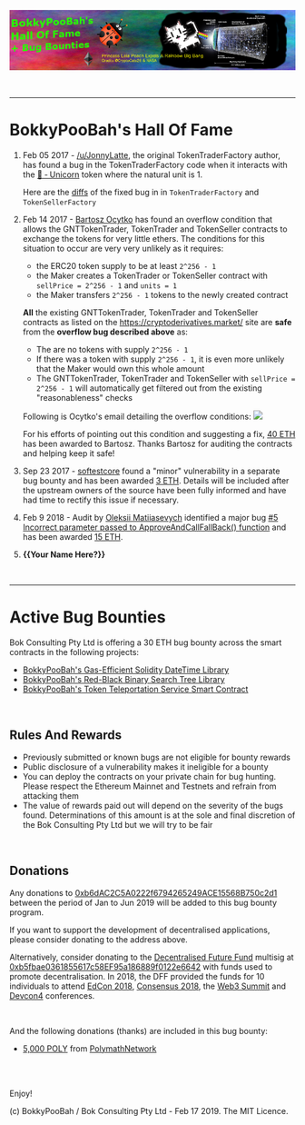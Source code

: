 <kbd><img src="images/PrincessLeiaPeachExpelsARainbowBigBang-BokkyPooBahsHallOfFame-940x198.png" /></kbd>

<br />

<hr />

# BokkyPooBah's Hall Of Fame

1. Feb 05 2017 - [/u/JonnyLatte](https://www.reddit.com/user/JonnyLatte), the original TokenTraderFactory author, has found a bug in the TokenTraderFactory code when it interacts with the [🦄 ‐ Unicorn](https://github.com/bokkypoobah/TokenTrader/wiki/🦄-‐-Unicorn) token where the natural unit is 1.

    Here are the [diffs](https://github.com/bokkypoobah/TokenTrader/commit/376cdb1feccc4fb613daff9d6b0130b70cc942ce) of the fixed bug in in `TokenTraderFactory` and `TokenSellerFactory`

2. Feb 14 2017 - [Bartosz Ocytko](https://github.com/bocytko) has found an overflow condition that allows the GNTTokenTrader, TokenTrader and TokenSeller contracts to exchange the tokens for very little ethers. The conditions for this situation to occur are very very unlikely as it requires:
    * the ERC20 token supply to be at least `2^256 - 1`
    * the Maker creates a TokenTrader or TokenSeller contract with `sellPrice = 2^256 - 1` and `units = 1`
    * the Maker transfers `2^256 - 1` tokens to the newly created contract

    **All** the existing GNTTokenTrader, TokenTrader and TokenSeller contracts as listed on the https://cryptoderivatives.market/ site are **safe** from the **overflow bug described above** as:
    * The are no tokens with supply `2^256 - 1`
    * If there was a token with supply `2^256 - 1`, it is even more unlikely that the Maker would own this whole amount
    * The GNTTokenTrader, TokenTrader and TokenSeller with `sellPrice = 2^256 - 1` will automatically get filtered out from the existing "reasonableness" checks

    Following is Ocytko's email detailing the overflow conditions:
    ![](https://github.com/bokkypoobah/TokenTrader/blob/master/doc/images/OcytkoEmail_20170212.png)

    For his efforts of pointing out this condition and suggesting a fix, [40 ETH](https://etherscan.io/tx/0x4ddb60659cee7ef4c65616325c1f31fcba8787fa9a751f5480770c498e7c999d) has been awarded to Bartosz. Thanks Bartosz for auditing the contracts and helping keep it safe!

3. Sep 23 2017 - [softestcore](https://www.reddit.com/user/softestcore) found a "minor" vulnerability in a separate bug bounty and has been awarded [3 ETH](https://etherscan.io/tx/0x3b39db0e4e9cec0804bc5199c3d24a6b8b856910e29954c9a30712a12ebb539c). Details will be included after the upstream owners of the source have been fully informed and have had time to rectify this issue if necessary.

4. Feb 9 2018 - Audit by [Oleksii Matiiasevych](https://github.com/lastperson) identified a major bug
  [#5 Incorrect parameter passed to ApproveAndCallFallBack() function](https://github.com/bokkypoobah/BokkyPooBahsTokenTeleportationServiceSmartContract/issues/5) and has been awarded [15 ETH](https://etherscan.io/tx/0x7f8383321d39087f45a9fe3a113ae5fdf63905bf9ff06d5b98994841e18772a0).

5. **{{Your Name Here?}}**

<br />

<hr />

# Active Bug Bounties

Bok Consulting Pty Ltd is offering a 30 ETH bug bounty across the smart contracts in the following projects:

* [BokkyPooBah's Gas-Efficient Solidity DateTime Library](https://github.com/bokkypoobah/BokkyPooBahsDateTimeLibrary)
* [BokkyPooBah's Red-Black Binary Search Tree Library](https://github.com/bokkypoobah/BokkyPooBahsRedBlackTreeLibrary)
* [BokkyPooBah's Token Teleportation Service Smart Contract](https://github.com/bokkypoobah/BokkyPooBahsTokenTeleportationServiceSmartContract)

<br />

## Rules And Rewards

* Previously submitted or known bugs are not eligible for bounty rewards
* Public disclosure of a vulnerability makes it ineligible for a bounty
* You can deploy the contracts on your private chain for bug hunting. Please respect the Ethereum Mainnet and Testnets and refrain from attacking them
* The value of rewards paid out will depend on the severity of the bugs found. Determinations of this amount is at the sole and final discretion of the Bok Consulting Pty Ltd but we will try to be fair

<br />

## Donations

Any donations to [0xb6dAC2C5A0222f6794265249ACE15568B750c2d1](https://etherscan.io/address/0xb6dAC2C5A0222f6794265249ACE15568B750c2d1) between the period of Jan to Jun 2019 will be added to this bug bounty program.

If you want to support the development of decentralised applications, please consider donating to the address above.

Alternatively, consider donating to the [Decentralised Future Fund](https://dffdao.org/) multisig at [0xb5fbae0361855617c58EF95a186889f0122e6642](https://etherscan.io/address/0xb5fbae0361855617c58EF95a186889f0122e6642) with funds used to promote decentralisation. In 2018, the DFF provided the funds for 10 individuals to attend [EdCon 2018](https://2018.edcon.io/), [Consensus 2018](https://www.coindesk.com/events/consensus-2018), the [Web3 Summit](https://www.web3summit.com/) and [Devcon4](https://devcon4.ethereum.org/) conferences.

<br >

And the following donations (thanks) are included in this bug bounty:

* [5,000 POLY](https://etherscan.io/tx/0xc5a658ea13530513871744da85703655e601cf1924e311c50ac0410b1e915d26) from [PolymathNetwork](https://github.com/PolymathNetwork)

<br />

<br />

Enjoy!

(c) BokkyPooBah / Bok Consulting Pty Ltd - Feb 17 2019. The MIT Licence.
